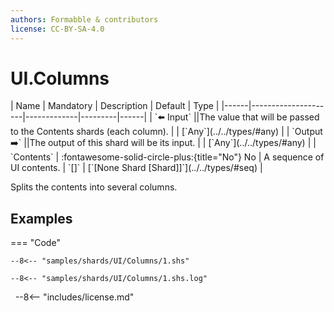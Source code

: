 ```yaml
---
authors: Formabble & contributors
license: CC-BY-SA-4.0
---
```



# UI.Columns

<div class="sh-parameters" markdown="1">
| Name | Mandatory | Description | Default | Type |
|------|---------------------|-------------|---------|------|
| `⬅️ Input` ||The value that will be passed to the Contents shards (each column). | | [`Any`](../../types/#any) |
| `Output ➡️` ||The output of this shard will be its input. | | [`Any`](../../types/#any) |
| `Contents` | :fontawesome-solid-circle-plus:{title="No"} No  | A sequence of UI contents. | `[]` | [`[None Shard [Shard]]`](../../types/#seq) |

</div>

Splits the contents into several columns.

## Examples

=== "Code"

  ```x86asm linenums="1"
  --8<-- "samples/shards/UI/Columns/1.shs"
  ```

  ```
  --8<-- "samples/shards/UI/Columns/1.shs.log"
  ```
&nbsp;
--8<-- "includes/license.md"

